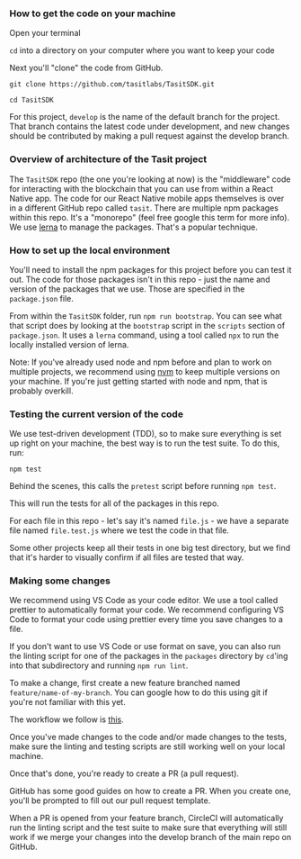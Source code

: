### How to get the code on your machine

Open your terminal

`cd` into a directory on your computer where you want to keep your code

Next you'll "clone" the code from GitHub.

`git clone https://github.com/tasitlabs/TasitSDK.git`

`cd TasitSDK`

For this project, `develop` is the name of the default branch for the project. That branch contains the latest code under development, and new changes should be contributed by making a pull request against the develop branch.

###  Overview of architecture of the Tasit project
The `TasitSDK` repo (the one you're looking at now) is the "middleware" code for interacting with the blockchain that you can use from within a React Native app. The code for our React Native mobile apps themselves is over in a different GitHub repo called `tasit`.
There are multiple npm packages within this repo. It's a "monorepo" (feel free google this term for more info). We use [lerna](https://lernajs.io/) to manage the packages. That's a popular technique.

### How to set up the local environment
You'll need to install the npm packages for this project before you can test it out. The code for those packages isn't in this repo - just the name and version of the packages that we use. Those are specified in the `package.json` file.

From within the `TasitSDK` folder, run `npm run bootstrap`. You can see what that script does by looking at the `bootstrap` script in the `scripts` section of `package.json`. It uses a `lerna` command, using a tool called `npx` to run the locally installed version of lerna.

Note: If you've already used node and npm before and plan to work on multiple projects, we recommend using [nvm](https://github.com/creationix/nvm) to keep multiple versions on your machine. If you're just getting started with node and npm, that is probably overkill.

### Testing the current version of the code
We use test-driven development (TDD), so to make sure everything is set up right on your machine, the best way is to run the test suite. To do this, run:

`npm test`

Behind the scenes, this calls the `pretest` script before running `npm test`.

This will run the tests for all of the packages in this repo.

For each file in this repo - let's say it's named `file.js` - we have a separate file named `file.test.js` where we test the code in that file.

Some other projects keep all their tests in one big test directory, but we find that it's harder to visually confirm if all files are tested that way.

### Making some changes

We recommend using VS Code as your code editor. We use a tool called prettier to automatically format your code. We recommend configuring VS Code to format your code using prettier every time you save changes to a file.

If you don't want to use VS Code or use format on save, you can also run the linting script for one of the packages in the `packages` directory by `cd`'ing into that subdirectory and running `npm run lint`.

To make a change, first create a new feature branched named `feature/name-of-my-branch`. You can google how to do this using git if you're not familiar with this yet.

The workflow we follow is [this](https://www.atlassian.com/git/tutorials/comparing-workflows/forking-workflow).

Once you've made changes to the code and/or made changes to the tests, make sure the linting and testing scripts are still working well on your local machine.

Once that's done, you're ready to create a PR (a pull request).

GitHub has some good guides on how to create a PR. When you create one, you'll be prompted to fill out our pull request template.

When a PR is opened from your feature branch, CircleCI will automatically run the linting script and the test suite to make sure that everything will still work if we merge your changes into the develop branch of the main repo on GitHub.
